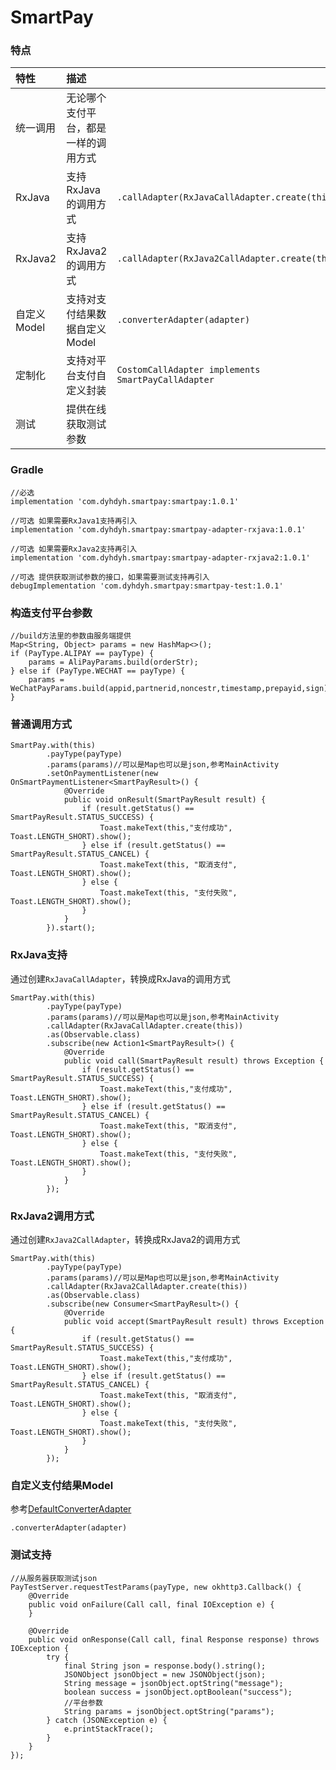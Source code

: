 # SmartPay

### 特点
|特性|描述||
|:-|:-|:-|
|统一调用|无论哪个支付平台，都是一样的调用方式|
|RxJava|支持RxJava的调用方式|`.callAdapter(RxJavaCallAdapter.create(this))`
|RxJava2|支持RxJava2的调用方式|`.callAdapter(RxJava2CallAdapter.create(this))`
|自定义Model|支持对支付结果数据自定义Model|`.converterAdapter(adapter)`
|定制化|支持对平台支付自定义封装|`CostomCallAdapter implements SmartPayCallAdapter `
|测试|提供在线获取测试参数|

### Gradle
```
//必选
implementation 'com.dyhdyh.smartpay:smartpay:1.0.1'

//可选 如果需要RxJava1支持再引入
implementation 'com.dyhdyh.smartpay:smartpay-adapter-rxjava:1.0.1'

//可选 如果需要RxJava2支持再引入
implementation 'com.dyhdyh.smartpay:smartpay-adapter-rxjava2:1.0.1'

//可选 提供获取测试参数的接口，如果需要测试支持再引入
debugImplementation 'com.dyhdyh.smartpay:smartpay-test:1.0.1'
```


### 构造支付平台参数
```
//build方法里的参数由服务端提供
Map<String, Object> params = new HashMap<>();
if (PayType.ALIPAY == payType) {
	params = AliPayParams.build(orderStr);
} else if (PayType.WECHAT == payType) {
	params = WeChatPayParams.build(appid,partnerid,noncestr,timestamp,prepayid,sign);
}
```


### 普通调用方式
```
SmartPay.with(this)
        .payType(payType)
        .params(params)//可以是Map也可以是json,参考MainActivity
        .setOnPaymentListener(new OnSmartPaymentListener<SmartPayResult>() {
            @Override
            public void onResult(SmartPayResult result) {
                if (result.getStatus() == SmartPayResult.STATUS_SUCCESS) {
                    Toast.makeText(this,"支付成功", Toast.LENGTH_SHORT).show();
                } else if (result.getStatus() == SmartPayResult.STATUS_CANCEL) {
                    Toast.makeText(this, "取消支付", Toast.LENGTH_SHORT).show();
                } else {
                    Toast.makeText(this, "支付失败", Toast.LENGTH_SHORT).show();
                }
            }
        }).start();
```

### RxJava支持
通过创建`RxJavaCallAdapter`，转换成RxJava的调用方式

```
SmartPay.with(this)
        .payType(payType)
        .params(params)//可以是Map也可以是json,参考MainActivity
        .callAdapter(RxJavaCallAdapter.create(this))
        .as(Observable.class)
        .subscribe(new Action1<SmartPayResult>() {
            @Override
            public void call(SmartPayResult result) throws Exception {
                if (result.getStatus() == SmartPayResult.STATUS_SUCCESS) {
                    Toast.makeText(this,"支付成功", Toast.LENGTH_SHORT).show();
                } else if (result.getStatus() == SmartPayResult.STATUS_CANCEL) {
                    Toast.makeText(this, "取消支付", Toast.LENGTH_SHORT).show();
                } else {
                    Toast.makeText(this, "支付失败", Toast.LENGTH_SHORT).show();
                }
            }
        });
```

### RxJava2调用方式
通过创建`RxJava2CallAdapter`，转换成RxJava2的调用方式

```
SmartPay.with(this)
        .payType(payType)
        .params(params)//可以是Map也可以是json,参考MainActivity
        .callAdapter(RxJava2CallAdapter.create(this))
        .as(Observable.class)
        .subscribe(new Consumer<SmartPayResult>() {
            @Override
            public void accept(SmartPayResult result) throws Exception {
                if (result.getStatus() == SmartPayResult.STATUS_SUCCESS) {
                    Toast.makeText(this,"支付成功", Toast.LENGTH_SHORT).show();
                } else if (result.getStatus() == SmartPayResult.STATUS_CANCEL) {
                    Toast.makeText(this, "取消支付", Toast.LENGTH_SHORT).show();
                } else {
                    Toast.makeText(this, "支付失败", Toast.LENGTH_SHORT).show();
                }
            }
        });
```

### 自定义支付结果Model
参考[DefaultConverterAdapter](https://github.com/dengyuhan/SmartPay/blob/master/smartpay/src/main/java/com/dyhdyh/smartpay/DefaultConverterAdapter.java)

```
.converterAdapter(adapter)
```


### 测试支持
```
//从服务器获取测试json
PayTestServer.requestTestParams(payType, new okhttp3.Callback() {
    @Override
    public void onFailure(Call call, final IOException e) {
    }

    @Override
    public void onResponse(Call call, final Response response) throws IOException {
        try {
            final String json = response.body().string();
            JSONObject jsonObject = new JSONObject(json);
            String message = jsonObject.optString("message");
            boolean success = jsonObject.optBoolean("success");
            //平台参数
            String params = jsonObject.optString("params");
        } catch (JSONException e) {
            e.printStackTrace();
        }
    }
});
```
